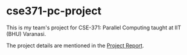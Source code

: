 # cse371-pc-project
This is my team's project for CSE-371: Parallel Computing taught at IIT (BHU) Varanasi.

The project details are mentioned in the [Project Report](https://docs.google.com/document/d/1tj9oA501fQSgL0lFcoJhxstIohl-aX6x2hj0yifDFks/edit?usp=sharing).
